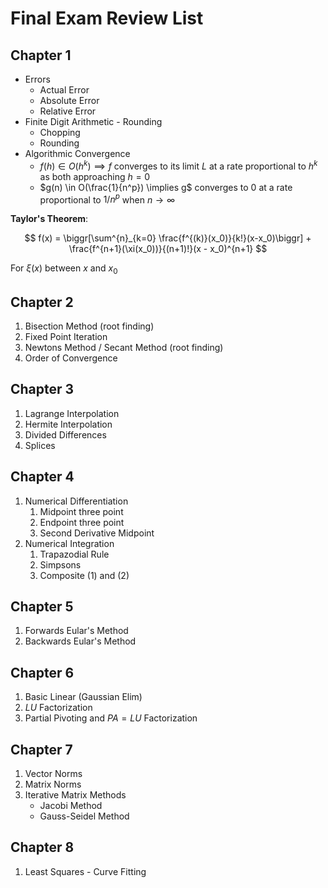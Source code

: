 # Final Exam Review List
## Chapter 1
+ Errors
	+ Actual Error
	+ Absolute Error
	+ Relative Error
+ Finite Digit Arithmetic - Rounding
	+ Chopping 
	+ Rounding
+ Algorithmic Convergence 
	+ $f(h) \in O(h^k) \implies f$ converges to its limit $L$ at a rate proportional to $h^k$ as both approaching $h=0$
	+ $g(n) \in O(\frac{1}{n^p}) \implies g$ converges to $0$ at  a rate proportional to $1/n^p$ when $n\to\infty$

**Taylor's Theorem**:

$$
f(x) = 
\biggr[\sum^{n}_{k=0} \frac{f^{(k)}(x_0)}{k!}(x-x_0)\biggr] +
\frac{f^{n+1}(\xi(x_0))}{(n+1)!}(x - x_0)^{n+1}
$$

For $\xi(x)$ between $x$ and $x_0$

## Chapter 2
1. Bisection Method (root finding)
2. Fixed Point Iteration
3. Newtons Method / Secant Method (root finding)
4. Order of Convergence

## Chapter 3
1. Lagrange Interpolation
2. Hermite Interpolation
3. Divided Differences
4. Splices

## Chapter 4
1. Numerical Differentiation
	1. Midpoint three point
	2. Endpoint three point
	3. Second Derivative Midpoint
2. Numerical Integration
	1. Trapazodial Rule
	2. Simpsons
	3. Composite (1) and (2)

## Chapter 5
1. Forwards Eular's Method
2. Backwards Eular's Method

## Chapter 6
1. Basic Linear (Gaussian Elim)
2. $LU$ Factorization
3. Partial Pivoting and $PA = LU$ Factorization

## Chapter 7
1. Vector Norms
2. Matrix Norms
3. Iterative Matrix Methods
	+ Jacobi Method
	+ Gauss-Seidel Method

## Chapter 8
1. Least Squares - Curve Fitting